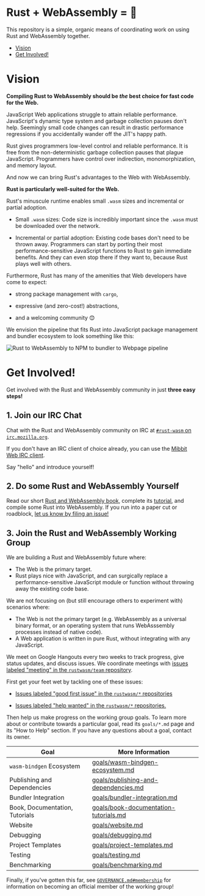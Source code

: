 <meta charset="utf-8"/>

# Rust + WebAssembly = 💖

This repository is a simple, organic means of coordinating work on using Rust
and WebAssembly together.

<!--
doctoc README.md --maxlevel 1
-->

<!-- Generated with https://github.com/thlorenz/doctoc -->
<!-- START doctoc generated TOC please keep comment here to allow auto update -->
<!-- DON'T EDIT THIS SECTION, INSTEAD RE-RUN doctoc TO UPDATE -->


- [Vision](#vision)
- [Get Involved!](#get-involved)

<!-- END doctoc generated TOC please keep comment here to allow auto update -->

# Vision

**Compiling Rust to WebAssembly should be *the* best choice for fast code for
the Web.**

JavaScript Web applications struggle to attain reliable performance.
JavaScript's dynamic type system and garbage collection pauses don't
help. Seemingly small code changes can result in drastic performance regressions
if you accidentally wander off the JIT's happy path.

Rust gives programmers low-level control and reliable performance. It is free
from the non-deterministic garbage collection pauses that plague JavaScript.
Programmers have control over indirection, monomorphization, and memory layout.

And now we can bring Rust's advantages to the Web with WebAssembly.

**Rust is particularly well-suited for the Web.**

Rust's minuscule runtime enables small `.wasm` sizes and incremental or partial
adoption.

* Small `.wasm` sizes: Code size is incredibly important since the `.wasm` must
be downloaded over the network.

* Incremental or partial adoption: Existing code bases don't need to be thrown
away. Programmers can start by porting their most performance-sensitive
JavaScript functions to Rust to gain immediate benefits. And they can even stop
there if they want to, because Rust plays well with others.

Furthermore, Rust has many of the amenities that Web developers have come to
expect:

* strong package management with `cargo`,

* expressive (and zero-cost!) abstractions,

* and a welcoming community 😊

We envision the pipeline that fits Rust into JavaScript package management and
bundler ecosystem to look something like this:

<img alt="Rust to WebAssembly to NPM to bundler to Webpage pipeline" src="./pipeline.png"/>

# Get Involved!

Get involved with the Rust and WebAssembly community in just **three easy
steps!**

## 1. Join our IRC Chat

Chat with the Rust and WebAssembly community on IRC at [`#rust-wasm` on
`irc.mozilla.org`][irc].

If you don't have an IRC client of choice already, you can use the [Mibbit Web
IRC client][irc-web-client].

Say "hello" and introduce yourself!

## 2. Do some Rust and WebAssembly Yourself

Read our short [Rust and WebAssembly book][book], complete its [tutorial][], and
compile some Rust into WebAssembly. If you run into a paper cut or roadblock,
[let us know by filing an issue!][file-issue-book]

## 3. Join the Rust and WebAssembly Working Group

We are building a Rust and WebAssembly future where:

* The Web is the primary target.
* Rust plays nice with JavaScript, and can surgically replace a
  performance-sensitive JavaScript module or function without throwing away the
  existing code base.

We are not focusing on (but still encourage others to experiment with) scenarios
where:

* The Web is not the primary target (e.g. WebAssembly as a universal binary
  format, or an operating system that runs WebAsssembly processes instead of
  native code).
* A Web application is written in pure Rust, without integrating with any
  JavaScript.

We meet on Google Hangouts every two weeks to track progress, give status
updates, and discuss issues. We coordinate meetings with [issues labeled
"meeting" in the `rustwasm/team` repository][meetings].

First get your feet wet by tackling one of these issues:

* [Issues labeled "good first issue" in the `rustwasm/*` repositories][good-first-issue]

* [Issues labeled "help wanted" in the `rustwasm/*` repositories.][help-wanted]

Then help us make progress on the working group goals. To learn more about or
contribute towards a particular goal, read its `goals/*.md` page and its "How to
Help" section. If you have any questions about a goal, contact its owner.

| Goal                           | More Information                                                                                                            |
|--------------------------------|-----------------------------------------------------------------------------------------------------------------------------|
| `wasm-bindgen` Ecosystem       | [goals/wasm-bindgen-ecosystem.md](https://github.com/rustwasm/team/blob/master/goals/wasm-bindgen-ecosystem.md)             |
| Publishing and Dependencies    | [goals/publishing-and-dependencies.md](https://github.com/rustwasm/team/blob/master/goals/publishing-and-dependencies.md)   |
| Bundler Integration            | [goals/bundler-integration.md](https://github.com/rustwasm/team/blob/master/goals/bundler-integration.md)                   |
| Book, Documentation, Tutorials | [goals/book-documentation-tutorials.md](https://github.com/rustwasm/team/blob/master/goals/book-documentation-tutorials.md) |
| Website                        | [goals/website.md](https://github.com/rustwasm/team/blob/master/goals/website.md)                                           |
| Debugging                      | [goals/debugging.md](https://github.com/rustwasm/team/blob/master/goals/debugging.md)                                       |
| Project Templates              | [goals/project-templates.md](https://github.com/rustwasm/team/blob/master/goals/project-templates.md)                       |
| Testing                        | [goals/testing.md](https://github.com/rustwasm/team/blob/master/goals/testing.md)                                           |
| Benchmarking                   | [goals/benchmarking.md](https://github.com/rustwasm/team/blob/master/goals/benchmarking.md)                                 |

Finally, if you've gotten this far, see [`GOVERNANCE.md#membership`][membership]
for information on becoming an official member of the working group!

[help-wanted]: https://github.com/issues?q=is%3Aopen+is%3Aissue+user%3Arustwasm+archived%3Afalse+label%3A%22help+wanted%22
[good-first-issue]: https://github.com/issues?q=is%3Aopen+is%3Aissue+user%3Arustwasm+archived%3Afalse+label%3A%22good+first+issue%22
[meetings]: https://github.com/issues?utf8=%E2%9C%93&q=user%3Arustwasm+label%3Ameeting+
[membership]: https://github.com/rustwasm/team/blob/master/GOVERNANCE.md#membership
[book]: https://rustwasm.github.io/book
[tutorial]: https://rustwasm.github.io/book/game-of-life/introduction.html
[irc]: irc://irc.mozilla.org#rust-wasm
[irc-web-client]: https://client00.chat.mibbit.com/?channel=%23rust-wasm&server=irc.mozilla.org
[file-issue]: https://github.com/rustwasm/team/issues/new
[file-issue-book]: https://github.com/rustwasm/book/issues/new

